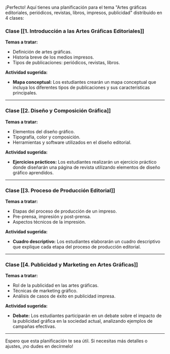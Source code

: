 ¡Perfecto! Aquí tienes una planificación para el tema "Artes gráficas editoriales, periódicos, revistas, libros, impresos, publicidad" distribuido en 4 clases:

### Clase [[1. Introducción a las Artes Gráficas Editoriales]]

**Temas a tratar:**

- Definición de artes gráficas.
- Historia breve de los medios impresos. 
- Tipos de publicaciones: periódicos, revistas, libros.

**Actividad sugerida:**

- **Mapa conceptual:** Los estudiantes crearán un mapa conceptual que incluya los diferentes tipos de publicaciones y sus características principales.

---

### Clase [[2. Diseño y Composición Gráfica]]

**Temas a tratar:**

- Elementos del diseño gráfico.
- Tipografía, color y composición.
- Herramientas y software utilizados en el diseño editorial.

**Actividad sugerida:**

- **Ejercicios prácticos:** Los estudiantes realizarán un ejercicio práctico donde diseñarán una página de revista utilizando elementos de diseño gráfico aprendidos.

---

### Clase [[3. Proceso de Producción Editorial]]

**Temas a tratar:**

- Etapas del proceso de producción de un impreso.
- Pre-prensa, impresión y post-prensa.
- Aspectos técnicos de la impresión.

**Actividad sugerida:**

- **Cuadro descriptivo:** Los estudiantes elaborarán un cuadro descriptivo que explique cada etapa del proceso de producción editorial.

---

### Clase [[4. Publicidad y Marketing en Artes Gráficas]]

**Temas a tratar:**

- Rol de la publicidad en las artes gráficas.
- Técnicas de marketing gráfico.
- Análisis de casos de éxito en publicidad impresa.

**Actividad sugerida:**

- **Debate:** Los estudiantes participarán en un debate sobre el impacto de la publicidad gráfica en la sociedad actual, analizando ejemplos de campañas efectivas.

---

Espero que esta planificación te sea útil. Si necesitas más detalles o ajustes, ¡no dudes en decírmelo!